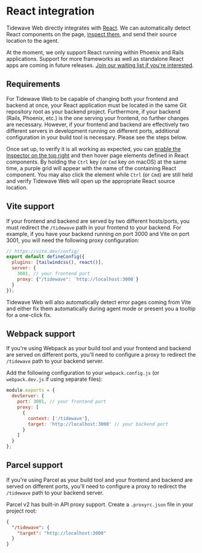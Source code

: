 # React integration

Tidewave Web directly integrates with [React](https://react.dev). We can automatically detect React components on the page, [inspect them](inspector.md), and send their source location to the agent.

At the moment, we only support React running within Phoenix and Rails applications. Support for more frameworks as well as standalone React apps are coming in future releases. [Join our waiting list if you're interested](https://forms.gle/8MeXwGjpBFDeGNQw9).

## Requirements

For Tidewave Web to be capable of changing both your frontend and backend at once, your React application must be located in the same Git repository root as your backend project. Furthermore, if your backend (Rails, Phoenix, etc.) is the one serving your frontend, no further changes are necessary. However, if your frontend and backend are effectively two different servers in development running on different ports, additional configuration in your build tool is necessary. Please see the steps below.

Once set up, to verify it is all working as expected, you can [enable the Inspector on the top right](inspector.md) and then hover page elements defined in React components. By holding the `Ctrl` key (or `Cmd` key on macOS) at the same time, a purple grid will appear with the name of the containing React component. You may also click the element while `Ctrl` (or `Cmd`) are still held and verify Tidewave Web will open up the appropriate React source location.

## Vite support

If your frontend and backend are served by two different hosts/ports, you must redirect the `/tidewave` path in your frontend to your backend. For example, if you have your backend running on port 3000 and Vite on port 3001, you will need the following proxy configuration:

```javascript
// https://vite.dev/config/
export default defineConfig({
  plugins: [tailwindcss(), react()],
  server: {
    3001, // your frontend port
    proxy: {"/tidewave": `http://localhost:3000`}
  }
});
```

Tidewave Web will also automatically detect error pages coming from Vite and either fix them automatically during agent mode or present you a tooltip for a one-click fix.

## Webpack support

If you're using Webpack as your build tool and your frontend and backend are served on different ports, you'll need to configure a proxy to redirect the `/tidewave` path to your backend server.

Add the following configuration to your `webpack.config.js` (or `webpack.dev.js` if using separate files):

```javascript
module.exports = {
  devServer: {
    port: 3001, // your frontend port
    proxy: [
      {
        context: ['/tidewave'],
        target: 'http://localhost:3000' // your backend port
      }
    ]
  }
};
```

## Parcel support

If you're using Parcel as your build tool and your frontend and backend are served on different ports, you'll need to configure a proxy to redirect the `/tidewave` path to your backend server.

Parcel v2 has built-in API proxy support. Create a `.proxyrc.json` file in your project root:

```json
{
  "/tidewave": {
    "target": "http://localhost:3000"
  }
}
```
